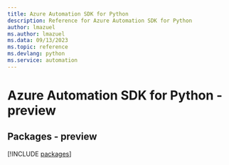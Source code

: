 ```yaml
---
title: Azure Automation SDK for Python
description: Reference for Azure Automation SDK for Python
author: lmazuel
ms.author: lmazuel
ms.data: 09/13/2023
ms.topic: reference
ms.devlang: python
ms.service: automation
---
```

# Azure Automation SDK for Python - preview
## Packages - preview
[!INCLUDE [packages](automation-index.md)]